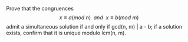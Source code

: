Prove that the congruences
$$x \equiv a (mod\:n) \hspace{6pt} and \hspace{6pt} x \equiv b (mod\:m)$$
admit a simultaneous solution if and only if gcd(n, m) | a - b; if a solution exists, confirm that it is unique modulo lcm(n, m).